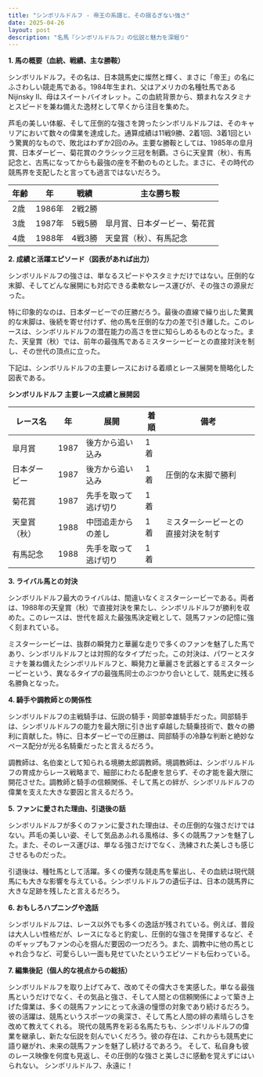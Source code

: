 ```yaml
---
title: "シンボリルドルフ - 帝王の系譜と、その揺るぎない強さ"
date: 2025-04-26
layout: post
description: "名馬『シンボリルドルフ』の伝説と魅力を深堀り"
---
```


**1. 馬の概要（血統、戦績、主な勝鞍）**

シンボリルドルフ。その名は、日本競馬史に燦然と輝く、まさに「帝王」の名にふさわしい競走馬である。1984年生まれ、父はアメリカの名種牡馬であるNijinsky II、母はスイートバイオレット。この血統背景から、類まれなスタミナとスピードを兼ね備えた逸材として早くから注目を集めた。

芦毛の美しい体躯、そして圧倒的な強さを誇ったシンボリルドルフは、そのキャリアにおいて数々の偉業を達成した。通算成績は11戦9勝、2着1回、3着1回という驚異的なもので、敗北はわずか2回のみ。主要な勝鞍としては、1985年の皐月賞、日本ダービー、菊花賞のクラシック三冠を制覇。さらに天皇賞（秋）、有馬記念と、古馬になってからも最強の座を不動のものとした。まさに、その時代の競馬界を支配したと言っても過言ではないだろう。


| 年齢 | 年 | 戦績 | 主な勝ち鞍 |
|---|---|---|---|
| 2歳 | 1986年 | 2戦2勝 |  |
| 3歳 | 1987年 | 5戦5勝 | 皐月賞、日本ダービー、菊花賞 |
| 4歳 | 1988年 | 4戦3勝 | 天皇賞（秋）、有馬記念 |


**2. 成績と活躍エピソード（図表があれば出力）**

シンボリルドルフの強さは、単なるスピードやスタミナだけではない。圧倒的な末脚、そしてどんな展開にも対応できる柔軟なレース運びが、その強さの源泉だった。

特に印象的なのは、日本ダービーでの圧勝だろう。最後の直線で繰り出した驚異的な末脚は、後続を寄せ付けず、他の馬を圧倒的な力の差で引き離した。このレースは、シンボリルドルフの潜在能力の高さを世に知らしめるものとなった。また、天皇賞（秋）では、前年の最強馬であるミスターシービーとの直接対決を制し、その世代の頂点に立った。

下記は、シンボリルドルフの主要レースにおける着順とレース展開を簡略化した図表である。


**シンボリルドルフ 主要レース成績と展開図**

| レース名 | 年 | 展開 | 着順 | 備考 |
|---|---|---|---|---|
| 皐月賞 | 1987 | 後方から追い込み | 1着 |  |
| 日本ダービー | 1987 | 後方から追い込み | 1着 | 圧倒的な末脚で勝利 |
| 菊花賞 | 1987 | 先手を取って逃げ切り | 1着 |  |
| 天皇賞（秋） | 1988 | 中団追走からの差し | 1着 | ミスターシービーとの直接対決を制す |
| 有馬記念 | 1988 | 先手を取って逃げ切り | 1着 |  |


**3. ライバル馬との対決**

シンボリルドルフ最大のライバルは、間違いなくミスターシービーである。両者は、1988年の天皇賞（秋）で直接対決を果たし、シンボリルドルフが勝利を収めた。このレースは、世代を超えた最強馬決定戦として、競馬ファンの記憶に強く刻まれている。

ミスターシービーは、抜群の瞬発力と華麗な走りで多くのファンを魅了した馬であり、シンボリルドルフとは対照的なタイプだった。この対決は、パワーとスタミナを兼ね備えたシンボリルドルフと、瞬発力と華麗さを武器とするミスターシービーという、異なるタイプの最強馬同士のぶつかり合いとして、競馬史に残る名勝負となった。


**4. 騎手や調教師との関係性**

シンボリルドルフの主戦騎手は、伝説の騎手・岡部幸雄騎手だった。岡部騎手は、シンボリルドルフの能力を最大限に引き出す卓越した騎乗技術で、数々の勝利に貢献した。特に、日本ダービーでの圧勝は、岡部騎手の冷静な判断と絶妙なペース配分が光る名騎乗だったと言えるだろう。

調教師は、名伯楽として知られる境勝太郎調教師。境調教師は、シンボリルドルフの育成からレース戦略まで、細部にわたる配慮を怠らず、その才能を最大限に開花させた。調教師と騎手の信頼関係、そして馬との絆が、シンボリルドルフの偉業を支えた大きな要因と言えるだろう。


**5. ファンに愛された理由、引退後の話**

シンボリルドルフが多くのファンに愛された理由は、その圧倒的な強さだけではない。芦毛の美しい姿、そして気品あふれる風格は、多くの競馬ファンを魅了した。また、そのレース運びは、単なる強さだけでなく、洗練された美しさも感じさせるものだった。

引退後は、種牡馬として活躍。多くの優秀な競走馬を輩出し、その血統は現代競馬にも大きな影響を与えている。シンボリルドルフの遺伝子は、日本の競馬界に大きな足跡を残したと言えるだろう。


**6. おもしろハプニングや逸話**

シンボリルドルフは、レース以外でも多くの逸話が残されている。例えば、普段は大人しい性格だが、レースになると豹変し、圧倒的な強さを発揮するなど、そのギャップもファンの心を掴んだ要因の一つだろう。また、調教中に他の馬とじゃれ合うなど、可愛らしい一面も見せていたというエピソードも伝わっている。


**7. 編集後記（個人的な視点からの総括）**

シンボリルドルフを取り上げてみて、改めてその偉大さを実感した。単なる最強馬というだけでなく、その気品と強さ、そして人間との信頼関係によって築き上げた偉業は、多くの競馬ファンにとって永遠の憧憬の対象であり続けるだろう。彼の活躍は、競馬というスポーツの奥深さ、そして馬と人間の絆の素晴らしさを改めて教えてくれる。  現代の競馬界を彩る名馬たちも、シンボリルドルフの偉業を継承し、新たな伝説を刻んでいくだろう。彼の存在は、これからも競馬史に語り継がれ、未来の競馬ファンを魅了し続けるであろう。  そして、私自身も彼のレース映像を何度も見返し、その圧倒的な強さと美しさに感動を覚えずにはいられない。  シンボリルドルフ、永遠に！
